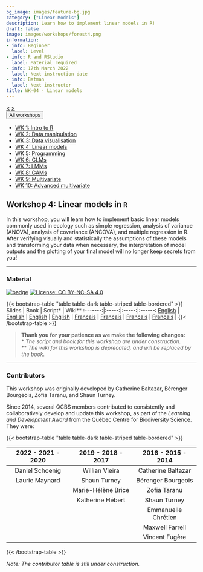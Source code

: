 ```yaml
---
bg_image: images/feature-bg.jpg
category: ["Linear Models"]
description: Learn how to implement linear models in R!
draft: false
image: images/workshops/forest4.png
information:
- info: Beginner
  label: Level
- info: R and RStudio
  label: Material required
- info: 17th March 2022
  label: Next instruction date
- info: Batman
  label: Next instructor
title: WK-04 - Linear models
---
```

<div class="btn-group" role="group" aria-label="...">
  <a href="https://qcbsrworkshops.github.io/workshops/r-workshop-03/" button type="button" class="btn btn-default"><</button></a>
  <a href="https://qcbsrworkshops.github.io/workshops/r-workshop-05/"button type="button" class="btn btn-default">></button></a>

  <div class="btn-group" role="group">
    <button type="button" class="btn btn-default dropdown-toggle" data-toggle="dropdown" aria-haspopup="true" aria-expanded="false">
      All workshops
      <span class="caret"></span>
    </button>
    <ul class="dropdown-menu">
      <li><a href="https://qcbsrworkshops.github.io/workshops/r-workshop-01/">WK 1: Intro to R</a></li>
      <li><a href="https://qcbsrworkshops.github.io/workshops/r-workshop-02/">WK 2: Data manipulation</a></li>
      <li><a href="https://qcbsrworkshops.github.io/workshops/r-workshop-03/">WK 3: Data visualisation</a></li>
      <li><a href="https://qcbsrworkshops.github.io/workshops/r-workshop-04/">WK 4: Linear models</a></li>
      <li><a href="https://qcbsrworkshops.github.io/workshops/r-workshop-05/">WK 5: Programming</a></li>
      <li><a href="https://qcbsrworkshops.github.io/workshops/r-workshop-06/">WK 6: GLMs</a></li>
      <li><a href="https://qcbsrworkshops.github.io/workshops/r-workshop-07/">WK 7: LMMs</a></li>
      <li><a href="https://qcbsrworkshops.github.io/workshops/r-workshop-08/">WK 8: GAMs</a></li>
      <li><a href="https://qcbsrworkshops.github.io/workshops/r-workshop-09/">WK 9: Multivariate</a></li>
      <li><a href="https://qcbsrworkshops.github.io/workshops/r-workshop-10/">WK 10: Advanced multivariate</a></li>
    </ul>
  </div>
</div>

## Workshop 4: Linear models in `R`

In this workshop, you will learn how to implement basic linear models commonly used in ecology such as simple regression, analysis of variance (ANOVA), analysis of covariance (ANCOVA), and multiple regression in R. After verifying visually and statistically the assumptions of these models and transforming your data when necessary, the interpretation of model outputs and the plotting of your final model will no longer keep secrets from you!

----

### Material

[![badge](https://img.shields.io/static/v1?style=flat&label=Workshop&message=04&color=blue&logo=github)](https://github.com/QCBSRworkshops/workshop04) [![License: CC BY-NC-SA 4.0](https://img.shields.io/badge/License-CC%20BY--NC--SA%204.0-orange.svg)](https://creativecommons.org/licenses/by-nc-sa/4.0/)

{{< bootstrap-table "table table-dark table-striped table-bordered" >}}
 Slides | Book | Script* | Wiki** 
:-------:|:-----:|:-----:|:------: 
<a href="https://qcbsrworkshops.github.io/workshop04/pres-en/workshop04-pres-en.html" button type="button" class="btn btn-default">English</button></a> | <a href="https://qcbsrworkshops.github.io/workshop04/book-en/index.html" button type="button" class="btn btn-default">English</button></a> | <a href="https://qcbsrworkshops.github.io/workshop04/book-en/workshop04-script-en.R" button type="button" class="btn btn-default">English</button></a> | <a href="https://wiki.qcbs.ca/r_workshop4" button type="button" class="btn btn-default">English</button></a> |
<a href="https://qcbsrworkshops.github.io/workshop04/pres-fr/workshop04-pres-fr.html" button type="button" class="btn btn-default">Français</button></a> | <a href="https://qcbsrworkshops.github.io/workshop04/book-fr/index.html" button type="button" class="btn btn-default">Français</button></a> | <a href="https://qcbsrworkshops.github.io/workshop04/book-fr/workshop04-script-fr.R" button type="button" class="btn btn-default">Français</button></a> | <a href="https://wiki.qcbs.ca/r_atelier4" button type="button" class="btn btn-default">Français</button></a> |
{{< /bootstrap-table >}}


> **Thank you for your patience as we make the following changes:**  
> \* *The script and book for this workshop are under construction.* <br>
> \*\* *The wiki for this workshop is deprecated, and will be replaced by the book.*

----

### Contributors 

This workshop was originally developed by Catherine Baltazar, Bérenger Bourgeois, Zofia Taranu, and Shaun Turney. 

Since 2014, several QCBS members contributed to consistently and collaboratively develop and update this workshop, as part of the *Learning and Development Award* from the Québec Centre for Biodiversity Science. They were:

{{< bootstrap-table "table table-dark table-striped table-bordered" >}}

|      2022 - 2021 - 2020     |      2019 - 2018 - 2017     |      2016 - 2015 - 2014      |
|:---------------------------:|:---------------------------:|:----------------------------:|
| Daniel Schoenig  | Willian Vieira | Catherine Baltazar |
| Laurie Maynard  | Shaun Turney  | Bérenger Bourgeois |
|   | Marie-Hélène Brice | Zofia Taranu |
|   | Katherine Hébert | Shaun Turney |
|   |  | Emmanuelle Chrétien |
|   |  | Maxwell Farrell |
|   |  | Vincent Fugère |
{{< /bootstrap-table >}}

*Note: The contributor table is still under construction.*
